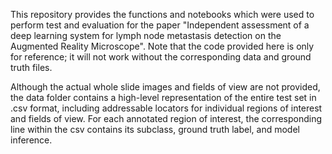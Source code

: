 This repository provides the functions and notebooks which were used to perform test and evaluation for the paper "Independent assessment of a deep learning system for lymph node metastasis detection on the Augmented Reality Microscope". Note that the code provided here is only for reference; it will not work without the corresponding data and ground truth files.

Although the actual whole slide images and fields of view are not provided, the data folder contains a high-level representation of the entire test set in .csv format, including addressable locators for individual regions of interest and fields of view. For each annotated region of interest, the corresponding line within the csv contains its subclass, ground truth label, and model inference. 